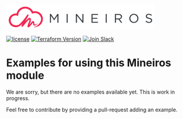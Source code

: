 [<img src="https://raw.githubusercontent.com/mineiros-io/brand/3bffd30e8bdbbde32c143e2650b2faa55f1df3ea/mineiros-primary-logo.svg" width="400"/>][homepage]

[![license][badge-license]][apache20]
[![Terraform Version][badge-terraform]][releases-terraform]
[![Join Slack][badge-slack]][slack]

# Examples for using this Mineiros module

<!-- - [example/] Create a Resource. -->

We are sorry, but there are no examples available yet. This is work in progress.

Feel free to contribute by providing a pull-request adding an example.

<!-- References -->
<!-- markdown-link-check-disable -->

[example/]: https://github.com/mineiros-io/terraform-google-gke-cluster/blob/main/examples/example

<!-- markdown-link-check-enable -->

[homepage]: https://mineiros.io/?ref=terraform-google-gke-cluster
[badge-license]: https://img.shields.io/badge/license-Apache%202.0-brightgreen.svg
[badge-terraform]: https://img.shields.io/badge/terraform-1.x-623CE4.svg?logo=terraform
[badge-slack]: https://img.shields.io/badge/slack-@mineiros--community-f32752.svg?logo=slack
[badge-semver]: https://img.shields.io/github/v/tag/mineiros-io/terraform-google-gke-cluster.svg?label=latest&sort=semver

<!-- markdown-link-check-disable -->

[releases-github]: https://github.com/mineiros-io/terraform-google-gke-cluster/releases

<!-- markdown-link-check-enable -->

[releases-terraform]: https://github.com/hashicorp/terraform/releases
[apache20]: https://opensource.org/licenses/Apache-2.0
[slack]: https://join.slack.com/t/mineiros-community/shared_invite/zt-ehidestg-aLGoIENLVs6tvwJ11w9WGg
